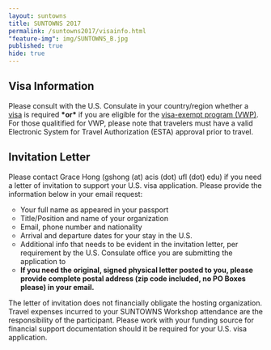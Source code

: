 ```yaml
---
layout: suntowns
title: SUNTOWNS 2017
permalink: /suntowns2017/visainfo.html
"feature-img": img/SUNTOWNS_B.jpg
published: true
hide: true
---
```


## Visa Information

<p>
Please consult with the U.S. Consulate in your country/region whether a <a href="https://travel.state.gov/content/visas/en.html" target="_blank">visa</a> is required <strong>*or*</strong> if you are eligible for the <a href="https://travel.state.gov/content/visas/en/visit/visa-waiver-program.html" target="_blank">visa-exempt program (VWP)</a>. For those qualitified for VWP, please note that travelers must have a valid Electronic System for Travel Authorization (ESTA) approval prior to travel. 
</p>

## Invitation Letter

<p>
Please contact Grace Hong (gshong (at) acis (dot) ufl (dot) edu) if you need a letter of invitation to support your U.S. visa application. Please provide the information below in your email request: <br />
<ul type="circle">
<li>Your full name as appeared in your passport </li>
<li>Title/Position and name of your organization</li>
<li>Email, phone number and nationality</li>
<li>Arrival and departure dates for your stay in the U.S.</li>
<li>Additional info that needs to be evident in the invitation letter, per requirement by the U.S. Consulate office you are submitting the application to</li>
<li><strong>If you need the original, signed physical letter posted to you, please provide complete postal address (zip code included, no PO Boxes please) in your email.</strong></li>
</ul>
</p>

<p>
The letter of invitation does not financially obligate the hosting organization. Travel expenses incurred to your SUNTOWNS Workshop attendance are the responsibility of the participant. Please work with your funding source for financial support documentation should it be required for your U.S. visa application.
</p>

